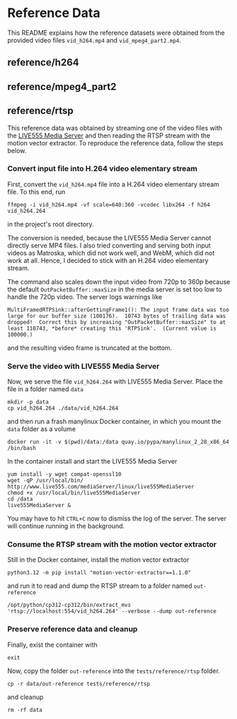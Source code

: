 # Reference Data

This README explains how the reference datasets were obtained from the provided video files `vid_h264.mp4` and `vid_mpeg4_part2.mp4`.

## reference/h264

## reference/mpeg4_part2

## reference/rtsp

This reference data was obtained by streaming one of the video files with the [LIVE555 Media Server](http://www.live555.com/mediaServer/) and then reading the RTSP stream with the motion vector extractor. To reproduce the reference data, follow the steps below.

### Convert input file into H.264 video elementary stream

First, convert the `vid_h264.mp4` file into a H.264 video elementary stream file. To this end, run
```
ffmpeg -i vid_h264.mp4 -vf scale=640:360 -vcodec libx264 -f h264 vid_h264.264
```
in the project's root directory.

The conversion is needed, because the LIVE555 Media Server cannot directly serve MP4 files. I also tried converting and serving both input videos as Matroska, which did not work well, and WebM, which did not work at all. Hence, I decided to stick with an H.264 video elementary stream.

The command also scales down the input video from 720p to 360p because the default `OutPacketBuffer::maxSize` in the media server is set too low to handle the 720p video. The server logs warnings like
```text
MultiFramedRTPSink::afterGettingFrame1(): The input frame data was too large for our buffer size (100176).  10743 bytes of trailing data was dropped!  Correct this by increasing "OutPacketBuffer::maxSize" to at least 110743, *before* creating this 'RTPSink'.  (Current value is 100000.)
```
and the resulting video frame is truncated at the bottom.

### Serve the video with LIVE555 Media Server

Now, we serve the file `vid_h264.264` with LIVE555 Media Server. Place the file in a folder named `data`
```
mkdir -p data
cp vid_h264.264 ./data/vid_h264.264
```
and then run a frash manylinux Docker container, in which you mount the `data` folder as a volume
```
docker run -it -v $(pwd)/data:/data quay.io/pypa/manylinux_2_28_x86_64 /bin/bash
```
In the container install and start the LIVE555 Media Server
```
yum install -y wget compat-openssl10
wget -qP /usr/local/bin/ http://www.live555.com/mediaServer/linux/live555MediaServer
chmod +x /usr/local/bin/live555MediaServer
cd /data
live555MediaServer &
```
You may have to hit `CTRL+C` now to dismiss the log of the server. The server will continue running in the background.

### Consume the RTSP stream with the motion vector extractor

Still in the Docker container, install the motion vector extractor
```
python3.12 -m pip install "motion-vector-extractor==1.1.0"
```
and run it to read and dump the RTSP stream to a folder named `out-reference`
```
/opt/python/cp312-cp312/bin/extract_mvs 'rtsp://localhost:554/vid_h264.264' --verbose --dump out-reference
```

### Preserve reference data and cleanup

Finally, exist the container with
```
exit
```
Now, copy the folder `out-reference` into the `tests/reference/rtsp` folder.
```
cp -r data/out-reference tests/reference/rtsp
```
and cleanup
```
rm -rf data
```
